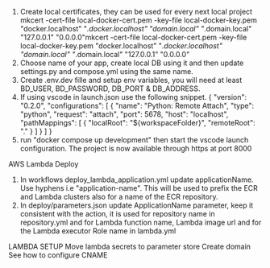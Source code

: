 1. Create local certificates, they can be used for every next local project
mkcert -cert-file local-docker-cert.pem -key-file local-docker-key.pem "docker.localhost" "*.docker.localhost" "domain.local" "*.domain.local" "127.0.0.1" "0.0.0.0"mkcert -cert-file local-docker-cert.pem -key-file local-docker-key.pem "docker.localhost" "*.docker.localhost" "domain.local" "*.domain.local" "127.0.0.1" "0.0.0.0"
2. Choose name of your app, create local DB using it and then update settings.py and compose.yml using the same name.
3. Create .env.dev fille and setup env variables, you will need at least BD_USER, BD_PASSWORD, DB_PORT & DB_ADDRESS.
4. If using vscode in launch.json use the following snippet.
{
    "version": "0.2.0",
    "configurations": [
        {
            "name": "Python: Remote Attach",
            "type": "python",
            "request": "attach",
            "port": 5678,
            "host": "localhost",
            "pathMappings": [
                {
                    "localRoot": "${workspaceFolder}",
                    "remoteRoot": "."
                }
            ]
        }
    ]
}
5. run "docker compose up development" then start the vscode launch configuration. The project is now available through https at port 8000


AWS Lambda Deploy
1. In workflows deploy_lambda_application.yml update applicationName. Use hyphens i.e "application-name". This will be used to prefix the ECR and Lambda clusters also for a name of the ECR repository.
2. In deploy/parameters.json update ApplicationName parameter, keep it consistent with the action, it is used for
repository name in repository.yml and for Lambda function name, Lambda image url and for the Lambda executor Role name in lambda.yml

LAMBDA SETUP
Move lambda secrets to parameter store
Create domain
See how to configure CNAME
